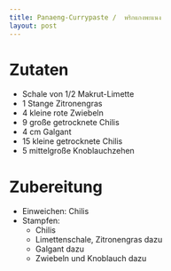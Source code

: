```yaml
---
title: Panaeng-Currypaste /  พริกแกงพะแนง
layout: post
---
```


# Zutaten

- Schale von 1/2 Makrut-Limette
- 1 Stange Zitronengras
- 4 kleine rote Zwiebeln
- 9 große getrocknete Chilis
- 4 cm Galgant
- 15 kleine getrocknete Chilis
- 5 mittelgroße Knoblauchzehen

# Zubereitung

- Einweichen: Chilis
- Stampfen:
  - Chilis
  - Limettenschale, Zitronengras dazu
  - Galgant dazu
  - Zwiebeln und Knoblauch dazu
